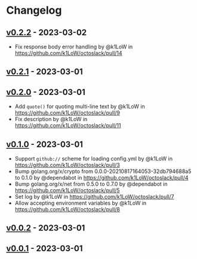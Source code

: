 # Changelog

## [v0.2.2](https://github.com/k1LoW/octoslack/compare/v0.2.1...v0.2.2) - 2023-03-02
- Fix response body error handling by @k1LoW in https://github.com/k1LoW/octoslack/pull/14

## [v0.2.1](https://github.com/k1LoW/octoslack/compare/v0.2.0...v0.2.1) - 2023-03-01

## [v0.2.0](https://github.com/k1LoW/octoslack/compare/v0.1.0...v0.2.0) - 2023-03-01
- Add `quote()` for quoting multi-line text by @k1LoW in https://github.com/k1LoW/octoslack/pull/9
- Fix description by @k1LoW in https://github.com/k1LoW/octoslack/pull/11

## [v0.1.0](https://github.com/k1LoW/octoslack/compare/v0.0.2...v0.1.0) - 2023-03-01
- Support `github://` scheme for loading config.yml by @k1LoW in https://github.com/k1LoW/octoslack/pull/3
- Bump golang.org/x/crypto from 0.0.0-20210817164053-32db794688a5 to 0.1.0 by @dependabot in https://github.com/k1LoW/octoslack/pull/4
- Bump golang.org/x/net from 0.5.0 to 0.7.0 by @dependabot in https://github.com/k1LoW/octoslack/pull/5
- Set log by @k1LoW in https://github.com/k1LoW/octoslack/pull/7
- Allow accepting environment variables by @k1LoW in https://github.com/k1LoW/octoslack/pull/8

## [v0.0.2](https://github.com/k1LoW/octoslack/compare/v0.0.1...v0.0.2) - 2023-03-01

## [v0.0.1](https://github.com/k1LoW/octoslack/commits/v0.0.1) - 2023-03-01
